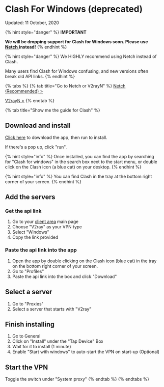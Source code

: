 # Clash For Windows (deprecated)

Updated: 11 October, 2020

{% hint style="danger" %}
**IMPORTANT**

**We will be dropping support for Clash for Windows soon. Please use** [**Netch** ](netch-1.md)**instead!**
{% endhint %}

{% hint style="danger" %}
We HIGHLY recommend using Netch instead of Clash.

Many users find Clash for Windows confusing, and new versions often break old API links.
{% endhint %}

{% tabs %}
{% tab title="Go to Netch or V2rayN" %}
[Netch (Recommended) >](netch-1.md)

[V2rayN >](../../windows/v2rayn-recommended.md)
{% endtab %}

{% tab title="Show me the guide for Clash" %}
## Download and install

[Click here](https://wannaflix.com/dl.php?type=d\&id=17) to download the app, then run to install.

If there's a pop up, click "run".

{% hint style="info" %}
Once installed, you can find the app by searching for "Clash for windows" in the search box next to the start menu, or double click on the Clash icon (a blue cat) on your desktop.
{% endhint %}

{% hint style="info" %}
You can find Clash in the tray at the bottom right corner of your screen.
{% endhint %}

## Add the servers

### Get the api link

1. Go to your [client area](https://wannaflix.com/clientarea.php) main page
2. Choose "V2ray" as your VPN type
3. Select "Windows"
4. Copy the link provided

### Paste the api link into the app

1. Open the app by double clicking on the Clash icon (blue cat) in the tray on the bottom right corner of your screen.
2. Go to "Profiles"
3. Paste the api link into the box and click "Download"

## Select a server

1. Go to "Proxies"
2. Select a server that starts with "V2ray"

## Finish installing

1. Go to General
2. Click on "Install" under the "Tap Device" Box
3. Wait for it to install (1 minute)
4. Enable "Start with windows" to auto-start the VPN on start-up (Optional)

## Start the VPN

Toggle the switch under "System proxy"
{% endtab %}
{% endtabs %}
